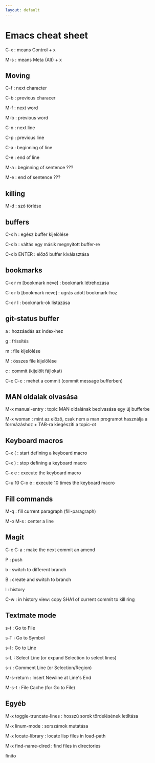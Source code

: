 ```yaml
---
layout: default
---
```


Emacs cheat sheet
=================

C-x
: means Control + x

M-s
: means Meta (Alt) + x

Moving
------

C-f
: next character

C-b
: previous characer

M-f
: next word

M-b
: previous word

C-n
: next line

C-p
: previous line

C-a
: beginning of line

C-e
: end of line

M-a
: beginning of sentence ???

M-e
: end of sentence ???

killing
-------

M-d
: szó törlése

buffers
-------

C-x h
: egész buffer kijelölése

C-x b
: váltás egy másik megnyitott buffer-re

C-x b ENTER
: előző buffer kiválasztása

bookmarks
---------

C-x r m [bookmark neve]
: bookmark létrehozása

C-x r b [bookmark neve]
: ugrás adott bookmark-hoz

C-x r l
: bookmark-ok listázása

git-status buffer
-----------------

a
: hozzáadás az index-hez

g
: frissítés

m
: file kijelölése

M
: összes file kijelölése

c
: commit (kijelölt fájlokat)

C-c C-c
: mehet a commit (commit message bufferben)

MAN oldalak olvasása
--------------------

M-x manual-entry
: topic MAN oldalának beolvasása egy új bufferbe

M-x woman
: mint az előző, csak nem a man programot használja a formázáshoz + TAB-ra kiegészíti a topic-ot

Keyboard macros
---------------

C-x (
: start defining a keyboard macro

C-x )
: stop defining a keyboard macro

C-x e
: execute the keyboard macro

C-u 10 C-x e
: execute 10 times the keyboard macro

Fill commands
-------------

M-q
: fill current paragraph (fill-paragraph)

M-o M-s
: center a line

Magit
-----

C-c C-a
: make the next commit an amend

P
: push

b
: switch to different branch

B
: create and switch to branch

l
: history

C-w
: in history view: copy SHA1 of current commit to kill ring

Textmate mode
-------------

s-t
: Go to File

s-T
: Go to Symbol

s-l
: Go to Line

s-L
: Select Line (or expand Selection to select lines)

s-/
: Comment Line (or Selection/Region)

M-s-return
: Insert Newline at Line's End

M-s-t
: File Cache (for Go to File)

Egyéb
-----

M-x toggle-truncate-lines
: hosszú sorok tördelésének letiltása

M-x linum-mode
: sorszámok mutatása

M-x locate-library
: locate lisp files in load-path

M-x find-name-dired
: find files in directories

finito
